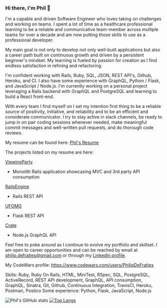 ### Hi there, I'm Phil 👋

I'm a capable and driven Software Engineer who loves taking on challenges and working on teams. I spent a lot of time as a healthcare professional learning to be a reliable and communicative team-member across multiple teams for over a decade and am now putting those skills to use as a professional developer. 

My main goal is not only to develop not only well-built applications but also a career path built on continuous growth and driven by a persistent beginner's mindset. My learning is fueled by passion for creation as I find endless satisfaction in refining and refactoring. 

I'm confident working with Rails, Ruby, SQL, JSON, REST API's, Github, Heroku, and CI. I also have some experience with GraphQL, Python / Flask, and JavaScript / Node.js. I'm currently working on a personal project leveraging a Rails backend with GraphQL and PostgreSQL and learning to build a React front-end.

With every team I find myself on I set my intention first thing to be a reliable source of positivity, initiative, and reliability and to be an efficient and considerate communicator. I try to stay active in slack channels, be ready to jump in on pair coding sessions whenever needed, make meaningful commit messages and well-written pull requests, and do thorough code reviews.

My resume can be found here: [Phil's Resume](https://resume.creddle.io/resume/3rxpz3ulpgg)

The projects listed on my resume are here:

[ViewingParty](https://github.com/Oxalisviolacea/viewing_party)
* Monolith Rails application showcasing MVC and 3rd party API consumption

[RailsEngine](https://github.com/PhilipDeFraties/rails-engine)
* Rails REST API

[UFOMG](https://github.com/UFOMG/ufomg_be)
* Flask REST API

[Crate](https://github.com/jakeheft/crate)
* Node.js GraphQL API

Feel free to poke around as I continue to evolve my portfolio and skillset. I am open to career opportunities and can be reached by email at philip.defraties@gmail.com or through my [LinkedIn profile](https://www.linkedin.com/feed/).

My CodeWars profile: https://www.codewars.com/users/PhilipDeFraties

Skills: Ruby, Ruby On Rails, HTML, MiniTest, RSpec, SQL, PostgreSQL, ActiveRecord, REST API development, GraphQL, API consumption, GraphQL, Sinatra, Git, Github, Continuous Integration, TravisCI, Heroku, Postman, Postico
Some experience: Python, Flask, JavaScript, Node.js

![Phil's GitHub stats](https://github-readme-stats.vercel.app/api?username=philipdefraties&count_private=true&show_icons=true&theme=radical)
[![Top Langs](https://github-readme-stats.vercel.app/api/top-langs/?username=philipdefraties)](https://github.com/anuraghazra/github-readme-stats)


<!--
**PhilipDeFraties/PhilipDeFraties** is a ✨ _special_ ✨ repository because its `README.md` (this file) appears on your GitHub profile.

Here are some ideas to get you started:

- 🔭 I’m currently working on ...
- 🌱 I’m currently learning ...
- 👯 I’m looking to collaborate on ...
- 🤔 I’m looking for help with ...
- 💬 Ask me about ...
- 📫 How to reach me: ...
- 😄 Pronouns: ...
- ⚡ Fun fact: ...
-->
